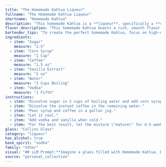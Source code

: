 ```yaml
---
title: "The Homemade Kahlua Liqueur"
fullname: "The Homemade Kahlua Liqueur"
shortname: "Homemade Kahlua"
description: "This homemade Kahlua is a **liqueur**, specifically a **coffee liqueur**. Though not historically accurate, it emulates the process of creating coffee liqueurs that have existed for centuries, likely originating in monasteries where coffee and alcohol were combined for medicinal purposes. "
flavor_description: "This homemade Kahlua boasts a rich, smooth flavor profile. The coffee shines through, offering a robust, slightly bitter base. Sweetness comes from the sugar and corn syrup, balanced by the subtle warmth of vanilla extract. Vodka provides a clean, subtle alcohol bite. The result is a complex, slightly sweet and intensely coffee-flavored liqueur, perfect for sipping or mixing. "
bartender_tips: "To create the perfect homemade Kahlua, focus on high-quality coffee. Brew a strong, fresh pot, let it cool, and use a fine-mesh strainer for a smooth texture. Don't be afraid to experiment with vanilla extract - a few drops go a long way! Let your mixture steep for at least 24 hours to develop complex flavors. Adjust sweetness to your taste, and store in a cool, dark place. "
ingredients:
  - item: "Sugar"
    measure: "2.5"
  - item: "Corn Syrup"
    measure: "1 Cup"
  - item: "Coffee"
    measure: "1.5 oz"
  - item: "Vanilla Extract"
    measure: "2 oz"
  - item: "Water"
    measure: "3 Cups Boiling"
  - item: "Vodka"
    measure: "1 Fifth"
instructions:
  - item: "Dissolve sugar in 2 cups of boiling water and add corn syrup."
  - item: "Dissolve the instant coffee in the remaining water."
  - item: "Pour syrup and coffee in a gallon jug."
  - item: "Let it cool."
  - item: "Add vodka and vanilla when cold."
  - item: "For the best result, let the mixture \"mature\" for 4-5 weeks."
glass: "Collins Glass"
category: "liqueur"
has_alcohol: true
base_spirit: "vodka"
family: "other"
visual: "## LLM Prompt:**Imagine a glass filled with Homemade Kahlua. Describe its appearance using vivid imagery and sensory details. Consider the following elements:*** **Color:** What shade of brown is it? Is it deep and rich, or lighter and more translucent? * **Texture:** Is it thick and syrupy, or more watery and runny? Does it have any visible particles?* **Aroma:** What scent does it give off? Is it strong and bold, or subtle and sweet?* **Light:** How does the liquid reflect light? Does it shimmer or have a dull finish? **Bonus:** Include a comparison to a familiar drink or object to help readers visualize the Homemade Kahlua. **Example:** The homemade Kahlua, poured into a chilled shot glass, resembled molten chocolate, its rich brown hue tinged with a hint of amber. The thick syrupy liquid seemed to move slowly, clinging to the sides of the glass, while a subtle aroma of coffee and vanilla wafted upwards, promising a luxurious taste. "
source: "personal_collection"
---
```


